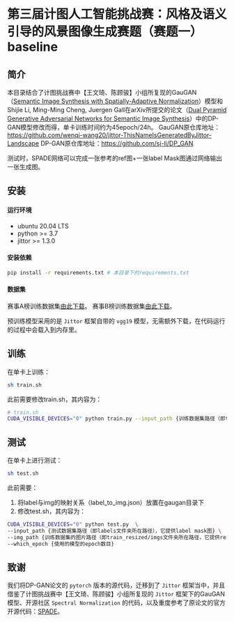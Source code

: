 # 第三届计图人工智能挑战赛：风格及语义引导的风景图像生成赛题（赛题一）baseline

## 简介

本目录结合了计图挑战赛中【王文琦、陈顾骏】小组所复现的GauGAN（[Semantic Image Synthesis with Spatially-Adaptive Normalization](https://arxiv.org/abs/1903.07291)）模型和Shijie Li, Ming-Ming Cheng, Juergen Gall在arXiv所提交的论文（[Dual Pyramid Generative Adversarial Networks for Semantic Image Synthesis](https://arxiv.org/abs/2210.04085)）中的DP-GAN模型修改而得，单卡训练时间约为45epoch/24h。
GauGAN原仓库地址：https://github.com/wenqi-wang20/jittor-ThisNameIsGeneratedByJittor-Landscape
DP-GAN原仓库地址：https://github.com/sj-li/DP_GAN

测试时，SPADE网络可以完成一张参考的ref图+一张label Mask图通过网络输出一张生成图。
## 安装

#### 运行环境

- ubuntu 20.04 LTS
- python >= 3.7
- jittor >= 1.3.0

#### 安装依赖

```bash
pip install -r requirements.txt # 本目录下的requirements.txt
```

#### 数据集

赛事A榜训练数据集[由此下载](https://cloud.tsinghua.edu.cn/f/063e7fcfe6a04184904d/?dl=1)。
赛事B榜训练数据集[由此下载](https://cloud.tsinghua.edu.cn/d/9dd48340bbde4d9b9ffa/)。

预训练模型采用的是 `Jittor` 框架自带的 `vgg19` 模型，无需额外下载，在代码运行的过程中会载入到内存里。

## 训练

在单卡上训练：

```bash
sh train.sh
```
此前需要修改train.sh，其内容为：
```bash
# train.sh
CUDA_VISIBLE_DEVICES="0" python train.py --input_path {训练数据集路径（即train_resized文件夹所在路径）}
```
## 测试

在单卡上进行测试：

```bash 
sh test.sh
```

此前需要：
1. 将label与img的映射关系（label_to_img.json）放置在gaugan目录下
2. 修改test.sh，其内容为：
```bash
CUDA_VISIBLE_DEVICES="0" python test.py  \
--input_path {测试数据集路径（即labels文件夹所在路径），它提供label mask图} \
--img_path {训练数据集的图片路径（即train_resized/imgs文件夹所在路径，它提供ref图）}
--which_epoch {使用的模型的epoch数目}
```

## 致谢

我们将DP-GAN论文的 `pytorch` 版本的源代码，迁移到了 `Jittor` 框架当中，并且借鉴了计图挑战赛中【王文琦、陈顾骏】小组所复现的 `Jittor` 框架下的GauGAN模型、开源社区 `Spectral Normalization` 的代码，以及重度参考了原论文的官方开源代码：[SPADE](https://github.com/NVlabs/SPADE)。